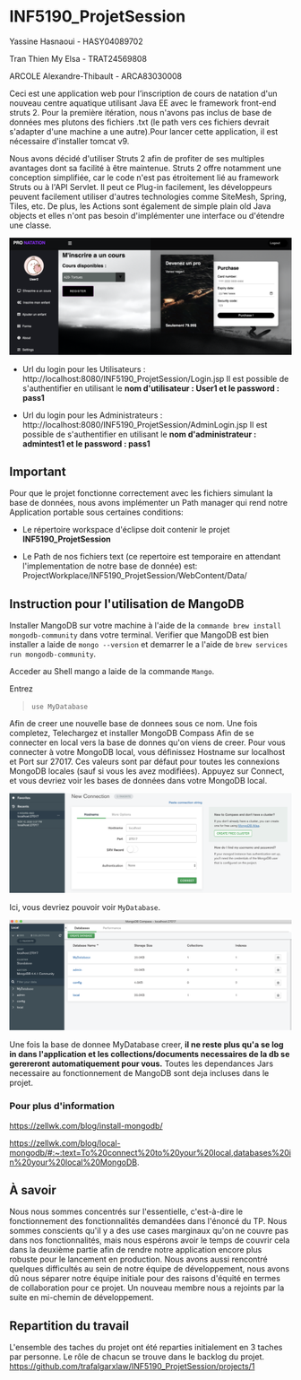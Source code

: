 # INF5190_ProjetSession

Yassine Hasnaoui - HASY04089702

Tran Thien My Elsa - TRAT24569808

ARCOLE Alexandre-Thibault - ARCA83030008

Ceci est une application web pour l’inscription de cours de natation d'un nouveau centre aquatique utilisant Java EE avec le framework front-end struts 2. Pour la première itération, nous n'avons pas inclus de base de données mes plutons des fichiers .txt (le path vers ces fichiers devrait s'adapter d'une machine a une autre).Pour lancer cette application, il est nécessaire d'installer tomcat v9.

Nous avons décidé d'utiliser Struts 2 afin de profiter de ses multiples avantages dont sa facilité à être maintenue. Struts 2 offre notamment une conception simplifiée, car le code n'est pas étroitement lié au framework Struts ou à l'API Servlet. Il peut ce Plug-in facilement, les développeurs peuvent facilement utiliser d'autres technologies comme SiteMesh, Spring, Tiles, etc. De plus, les Actions sont également de simple plain old Java objects et elles n'ont pas besoin d'implémenter une interface ou d'étendre une classe. 

![preview](/preview.png)

- Url du login pour les Utilisateurs : http://localhost:8080/INF5190_ProjetSession/Login.jsp Il est possible de s'authentifier en utilisant le **nom d'utilisateur : User1 et le password : pass1**

- Url du login pour les Administrateurs : http://localhost:8080/INF5190_ProjetSession/AdminLogin.jsp Il est possible de s'authentifier en utilisant le **nom d'administrateur : admintest1 et le password : pass1**

## Important

Pour que le projet fonctionne correctement avec les fichiers simulant la base de données, nous avons implémenter un Path manager qui rend notre Application portable sous certaines conditions:

- Le répertoire workspace d'éclipse doit contenir le projet **INF5190_ProjetSession**

- Le Path de nos fichiers text (ce repertoire est temporaire en attendant l'implementation de notre base de donnée) est: ProjectWorkplace/INF5190_ProjetSession/WebContent/Data/

## Instruction pour l'utilisation de MangoDB

Installer MangoDB sur votre machine à l'aide de la `commande brew install mongodb-community` dans votre terminal. Verifier que MangoDB est bien installer a laide de `mongo --version` et demarrer le a l'aide de `brew services run mongodb-community`.

Acceder au Shell mango a laide de la commande `Mango`.

Entrez 

>`use MyDatabase`

Afin de creer une nouvelle base de donnees sous ce nom. Une fois completez, Telechargez et installer MongoDB Compass Afin de se connecter en local vers la base de donnes qu'on viens de creer. Pour vous connecter à votre MongoDB local, vous définissez Hostname sur localhost et Port sur 27017. Ces valeurs sont par défaut pour toutes les connexions MongoDB locales (sauf si vous les avez modifiées). Appuyez sur Connect, et vous devriez voir les bases de données dans votre MongoDB local. 

![DbConnection](/DbConnection.png)

Ici, vous devriez pouvoir voir `MyDatabase`.

![ConSuccess](/ConSuccess.png)

Une fois la base de donnee MyDatabase creer, **il ne reste plus qu'a se log in dans l'application et les collections/documents necessaires de la db se gerereront automatiquement pour vous.** Toutes les dependances Jars necessaire au fonctionnement de MangoDB sont deja incluses dans le projet.

### Pour plus d'information

https://zellwk.com/blog/install-mongodb/

https://zellwk.com/blog/local-mongodb/#:~:text=To%20connect%20to%20your%20local,databases%20in%20your%20local%20MongoDB.







## À savoir

Nous nous sommes concentrés sur l'essentielle, c'est-à-dire le fonctionnement des fonctionnalités demandées dans l'énoncé du TP. Nous sommes conscients qu'il y a des use cases marginaux qu'on ne couvre pas dans nos fonctionnalités, mais nous espérons avoir le temps de couvrir cela dans la deuxième partie afin de rendre notre application encore plus robuste pour le lancement en production. Nous avons aussi rencontré quelques difficultés au sein de notre équipe de développement, nous avons dû nous séparer notre équipe initiale pour des raisons d'équité en termes de collaboration pour ce projet. Un nouveau membre nous a rejoints par la suite en mi-chemin de développement.

## Repartition du travail

L'ensemble des taches du projet ont été reparties initialement en 3 taches par personne. Le rôle de chacun se trouve dans le backlog du projet.
https://github.com/trafalgarxlaw/INF5190_ProjetSession/projects/1


